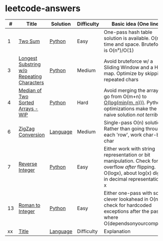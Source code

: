 # leetcode-answers

| # | Title | Solution | Difficulty | Basic idea (One line) |
|---| ----- | -------- | ---------- | --------------------- |
| 1 | [Two Sum](https://leetcode.com/problems/two-sum/) | [Python](https://github.com/tpaschalis/leetcode-answers/tree/master/q1-100/1) | Easy | One-pass hash table solution is available. O(n) in time and space. Bruteforce is  O(n²)/O(1) |
| 3 | [Longest Substring w/o Repeating Characters](https://leetcode.com/problems/longest-substring-without-repeating-characters) | [Python](https://github.com/tpaschalis/leetcode-answers/tree/master/q1-100/3) | Medium | Avoid bruteforce w/ a Sliding Window and a Hash map. Optimize by skipping repeated chars |
| 4 | [Median of Two Sorted Arrays - WIP](https://leetcode.com/problems/median-of-two-sorted-arrays) | [Python](https://github.com/tpaschalis/leetcode-answers/tree/master/q1-100/4) | Hard | Avoid merging the arrays to go from O(m+n) to [O(log(min(m, n)))](https://medium.com/@hazemu/finding-the-median-of-2-sorted-arrays-in-logarithmic-time-1d3f2ecbeb46). Python optimizations make the naive solution *not terrible*. |
| 6  | [ZigZag Conversion](https://leetcode.com/problems/zigzag-conversion/) | [Language](https://github.com/tpaschalis/leetcode-answers/tree/master/q1-100/xx)  | Medium  | Single-pass O(n) solution. Rather than going through each 'row', work char-by-char |
| 7 | [Reverse Integer](https://leetcode.com/problems/reverse-integer) | [Python](https://github.com/tpaschalis/leetcode-answers/tree/master/q1-100/7) | Easy | Either work with string representation or bit manipulation. Check for overflow *after* flipping. O(logx), about log(x) digits in decimal representation of x |
| 13 | [Roman to Integer](https://leetcode.com/problems/roman-to-integer/) | [Python](https://github.com/tpaschalis/leetcode-answers/tree/master/q1-100/13) | Easy | Either one-pass with some clever lookahead in O(n), or check for hardcoded exceptions after the pass where O(dependsonyourcompiler). |
|  xx  | [Title]()   | [Language](https://github.com/tpaschalis/leetcode-answers/tree/master/q1-100/xx)  | Difficulty  | Explanation |
